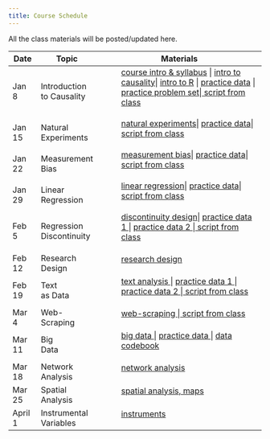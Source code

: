 ```yaml
---
title: Course Schedule
---
```

<p>
All the class materials will be posted/updated here.
</p>

<div>
  <table class="table table-striped table-hover">
    <thead>
      <tr>
        <th>Date</th>
        <th>Topic</th>
        <th>Materials</th>
              </tr>
    </thead>
    <tbody>
      <tr>
        <td>Jan 8</td>
        <td>Introduction <br>
         to Causality</td>
        <td>
          <dl>
          <dd><a href="../materials/01_intro.html" target=_blank>course intro & syllabus</a> | <a href="../materials/02_causality.html" target=_blank>intro to causality</a>| <a href="../materials/01_intro_R.html" target=_blank>intro to R</a> | <a href="../materials/data/rosca.csv" target=_blank> practice data</a> | <a href="../materials/problem sets/02_causality_problem_set.pdf" target=_blank> practice problem set</a>|<a href="../materials/code from class/class1script.R" target=_blank> script from class </a>
          </dd>
          </dl>
        </td>
      </tr>
      <tr>
        <td>Jan 15</td>
        <td>Natural <br>
         Experiments</td>
        <td>
          <dl>
          <dd><a href="../materials/03_obs_data.html" target=_blank>natural experiments</a>| <a href="../materials/data/hprice.csv" target=_blank> practice data</a>|<a href="../materials/code from class/class2script.R" target=_blank> script from class </a>
          </dd>
          </dl>
        </td>
      </tr>
      <tr>
        <td>Jan 22</td>
        <td>Measurement <br>
         Bias</td>
        <td>
          <dl>
          <dd><a href="../materials/04_measurement.html" target=_blank>measurement bias</a>| <a href="../materials/data/vignettes.csv" target=_blank> practice data</a>|<a href="../materials/code from class/class3script.R" target=_blank> script from class </a>
          </dd>
          </dl>
        </td>
      </tr>
      <tr>
        <td>Jan 29</td>
        <td>Linear  <br>
         Regression</td>
        <td>
          <dl>
          <dd><a href="../materials/05_regression.html" target=_blank>linear regression</a>| <a href="../materials/data/social.csv" target=_blank> practice data</a>|<a href="../materials/code from class/class4script.R" target=_blank> script from class </a>
          </dd>
          </dl>
        </td>
      </tr>
      <tr>
        <td>Feb 5</td>
        <td>Regression  <br>
         Discontinuity </td>
        <td>
          <dl>
          <dd><a href="../materials/06_discontinuity_design.html" target=_blank>discontinuity design</a>| <a href="../materials/data/MPs.csv" target=_blank> practice data 1 </a>| <a href="../materials/data/transfer.csv" target=_blank> practice data 2 </a> |<a href="../materials/code from class/class5script.R" target=_blank> script from class </a>
          </dd>
          </dl>
        </td>
      </tr>
      <tr>
        <td>Feb 12</td>
        <td>Research  <br>
         Design </td>
        <td>
          <dl>
          <dd><a href="../materials/07_research_design.html" target=_blank> research design </a>
          </dd>
          </dl>
        </td>
      </tr>
      <tr>
        <td>Feb 19</td>
        <td>Text  <br>
         as Data </td>
        <td>
          <dl>
          <dd><a href="../materials/07_text_as_data.html" target=_blank> text analysis </a>| <a href="../materials/data/example1.zip" target=_blank> practice data 1 </a>| <a href="../materials/data/example2.zip" target=_blank> practice data 2 </a> |<a href="../materials/code from class/class7script.R" target=_blank> script from class </a>
          </dd>
          </dl>
        </td>
      </tr>
      <tr>
        <td>Mar 4</td>
        <td>Web-  <br>
         Scraping </td>
        <td>
          <dl>
          <dd><a href="../materials/08_webscraping.html" target=_blank> web-scraping </a> |<a href="../materials/code from class/class8script.R" target=_blank> script from class </a>
          </dd>
          </dl>
        </td>
      </tr>
      <tr>
        <td>Mar 11</td>
        <td>Big  <br>
         Data </td>
        <td>
          <dl>
          <dd><a href="../materials/09_bigdata.html" target=_blank> big data </a>| <a href="../materials/data/GTD_data_small.csv" target=_blank> practice data </a>| <a href="../materials/data/GTD Codebook.pdf" target=_blank> data codebook </a>
          </dd>
          </dl>
        </td>
      </tr>
      <tr>
        <td>Mar 18</td>
        <td>Network <br>
         Analysis </td>
        <td>
          <dl>
          <dd><a href="../materials/10_networks.html" target=_blank> network analysis </a>
          </dd>
          </dl>
        </td>
      </tr>
      <tr>
        <td>Mar 25</td>
        <td>Spatial <br>
         Analysis </td>
        <td>
          <dl>
          <dd><a href="../materials/11_maps.html" target=_blank> spatial analysis, maps </a>
          </dd>
          </dl>
        </td>
      </tr>
      <tr>
        <td>April 1</td>
        <td>Instrumental  <br>
         Variables </td>
        <td>
          <dl>
          <dd><a href="../materials/12_instruments.html" target=_blank> instruments </a>
          </dd>
          </dl>
        </td>
      </tr>
      </tbody>
  </table>
</div>
